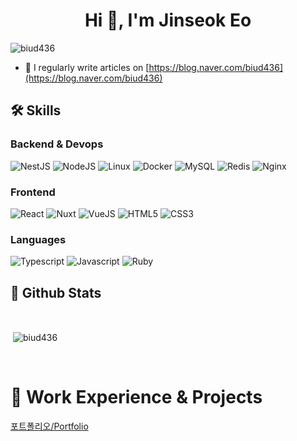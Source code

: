 <h1 align="center">Hi 👋, I'm Jinseok Eo</h1>

<p align="left"><img src="https://github-profile-trophy.vercel.app/?username=biud436" alt="biud436" /> </p>

- 📝 I regularly write articles on [https://blog.naver.com/biud436](https://blog.naver.com/biud436)

## 🛠 Skills

### Backend & Devops

![NestJS](https://img.shields.io/badge/nestjs-%23E0234E.svg?style=for-the-badge&logo=nestjs&logoColor=white)
![NodeJS](https://img.shields.io/badge/Node.js-339933?style=for-the-badge&logo=nodedotjs&logoColor=white)
![Linux](https://img.shields.io/badge/Linux-FCC624?style=for-the-badge&logo=linux&logoColor=black)
![Docker](https://img.shields.io/badge/Docker-2CA5E0?style=for-the-badge&logo=docker&logoColor=white)
![MySQL](https://img.shields.io/badge/MySQL-005C84?style=for-the-badge&logo=mysql&logoColor=white)
![Redis](https://img.shields.io/badge/redis-%23DD0031.svg?&style=for-the-badge&logo=redis&logoColor=white)
![Nginx](https://img.shields.io/badge/Nginx-009639?style=for-the-badge&logo=nginx&logoColor=white)

### Frontend
![React](https://img.shields.io/badge/React-20232A?style=for-the-badge&logo=react&logoColor=61DAFB)
![Nuxt](https://img.shields.io/badge/nuxt.js-00C58E?style=for-the-badge&logo=nuxtdotjs&logoColor=white)
![VueJS](https://img.shields.io/badge/Vue.js-35495E?style=for-the-badge&logo=vuedotjs&logoColor=4FC08D)
![HTML5](https://img.shields.io/badge/HTML5-E34F26?style=for-the-badge&logo=html5&logoColor=white)
![CSS3](https://img.shields.io/badge/CSS3-1572B6?style=for-the-badge&logo=css3&logoColor=white)

### Languages
![Typescript](https://img.shields.io/badge/TypeScript-007ACC?style=for-the-badge&logo=typescript&logoColor=white)
![Javascript](https://img.shields.io/badge/JavaScript-323330?style=for-the-badge&logo=javascript&logoColor=F7DF1E)
![Ruby](https://img.shields.io/badge/Ruby-CC342D?style=for-the-badge&logo=ruby&logoColor=white)

## 🧳 Github Stats

<br />

<p>&nbsp;<img align="center" src="https://github-readme-stats.vercel.app/api?username=biud436&show_icons=true&locale=en" alt="biud436" /></p>

<br />

# 🔖 Work Experience & Projects

[포트폴리오/Portfolio](https://portfolio.biud436.com)
